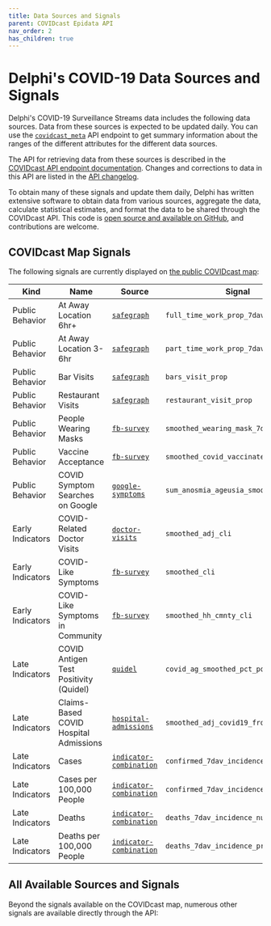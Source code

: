 ```yaml
---
title: Data Sources and Signals
parent: COVIDcast Epidata API
nav_order: 2
has_children: true
---
```


# Delphi's COVID-19 Data Sources and Signals

Delphi's COVID-19 Surveillance Streams data includes the following data sources.
Data from these sources is expected to be updated daily. You can use the
[`covidcast_meta`](covidcast_meta.md) API endpoint to get summary information
about the ranges of the different attributes for the different data sources.

The API for retrieving data from these sources is described in the
[COVIDcast API endpoint documentation](covidcast.md). Changes and corrections to
data in this API are listed in the [API changelog](covidcast_changelog.md).

To obtain many of these signals and update them daily, Delphi has written
extensive software to obtain data from various sources, aggregate the data,
calculate statistical estimates, and format the data to be shared through the
COVIDcast API. This code is [open source and available on
GitHub](https://github.com/cmu-delphi/covidcast-indicators), and contributions
are welcome.

## COVIDcast Map Signals

The following signals are currently displayed on [the public COVIDcast
map](https://delphi.cmu.edu/covidcast/):

| Kind             | Name                             | Source                                                                | Signal                           |
| ----             | ----                             | ------                                                                | ------                           |
| Public Behavior  | At Away Location 6hr+            | [`safegraph`](covidcast-signals/safegraph.md)                         | `full_time_work_prop_7dav`       |
| Public Behavior  | At Away Location 3-6hr           | [`safegraph`](covidcast-signals/safegraph.md)                         | `part_time_work_prop_7dav`       |
| Public Behavior  | Bar Visits                       | [`safegraph`](covidcast-signals/safegraph.md)                         | `bars_visit_prop`                |
| Public Behavior  | Restaurant Visits                | [`safegraph`](covidcast-signals/safegraph.md)                         | `restaurant_visit_prop`          |
| Public Behavior  | People Wearing Masks             | [`fb-survey`](covidcast-signals/fb-survey.md)                         | `smoothed_wearing_mask_7d`       |
| Public Behavior  | Vaccine Acceptance               | [`fb-survey`](covidcast-signals/fb-survey.md)                         | `smoothed_covid_vaccinated_or_accept` |
| Public Behavior  | COVID Symptom Searches on Google | [`google-symptoms`](covidcast-signals/google-symptoms.md)             | `sum_anosmia_ageusia_smoothed_search` |
| Early Indicators | COVID-Related Doctor Visits      | [`doctor-visits`](covidcast-signals/doctor-visits.md)                 | `smoothed_adj_cli`               |
| Early Indicators | COVID-Like Symptoms              | [`fb-survey`](covidcast-signals/fb-survey.md)                         | `smoothed_cli`                   |
| Early Indicators | COVID-Like Symptoms in Community | [`fb-survey`](covidcast-signals/fb-survey.md)                         | `smoothed_hh_cmnty_cli`          |
| Late Indicators  | COVID Antigen Test Positivity (Quidel) | [`quidel`](covidcast-signals/quidel.md)                         | `covid_ag_smoothed_pct_positive` |
| Late Indicators  | Claims-Based COVID Hospital Admissions | [`hospital-admissions`](covidcast-signals/hospital-admissions.md) | `smoothed_adj_covid19_from_claims` |
| Late Indicators  | Cases                            | [`indicator-combination`](covidcast-signals/indicator-combination.md) | `confirmed_7dav_incidence_num`   |
| Late Indicators  | Cases per 100,000 People         | [`indicator-combination`](covidcast-signals/indicator-combination.md) | `confirmed_7dav_incidence_prop`  |
| Late Indicators  | Deaths                           | [`indicator-combination`](covidcast-signals/indicator-combination.md) | `deaths_7dav_incidence_num`      |
| Late Indicators  | Deaths per 100,000 People        | [`indicator-combination`](covidcast-signals/indicator-combination.md) | `deaths_7dav_incidence_prop`     |

## All Available Sources and Signals

Beyond the signals available on the COVIDcast map, numerous other signals are
available directly through the API:
